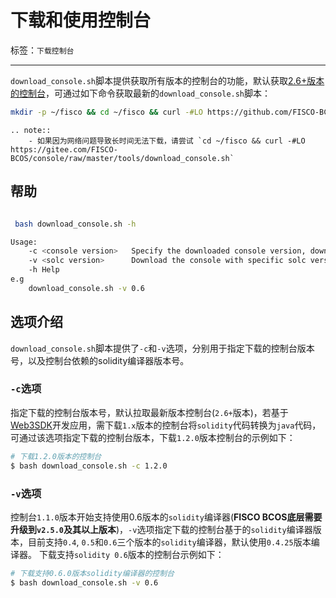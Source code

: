 # 下载和使用控制台

标签：``下载控制台``

----
`download_console.sh`脚本提供获取所有版本的控制台的功能，默认获取[2.6+版本的控制台](../console/console_of_java_sdk.md)，可通过如下命令获取最新的`download_console.sh`脚本：

```bash
mkdir -p ~/fisco && cd ~/fisco && curl -#LO https://github.com/FISCO-BCOS/console/releases/download/v2.7.1/download_console.sh
```

```eval_rst
.. note::
    - 如果因为网络问题导致长时间无法下载，请尝试 `cd ~/fisco && curl -#LO https://gitee.com/FISCO-BCOS/console/raw/master/tools/download_console.sh`
```

## 帮助

```bash

 bash download_console.sh -h

Usage:
    -c <console version>   Specify the downloaded console version, download the latest version of the console by default
    -v <solc version>      Download the console with specific solc version, default is 0.4, 0.5 and 0.6 are supported
    -h Help
e.g
    download_console.sh -v 0.6

```

## 选项介绍

`download_console.sh`脚本提供了`-c`和`-v`选项，分别用于指定下载的控制台版本号，以及控制台依赖的solidity编译器版本号。

### `-c`选项

指定下载的控制台版本号，默认拉取最新版本控制台(`2.6+`版本)，若基于[Web3SDK](../sdk/web3sdk/java_sdk.md)开发应用，需下载`1.x`版本的控制台将`solidity`代码转换为`java`代码，可通过该选项指定下载的控制台版本，下载`1.2.0`版本控制台的示例如下：

```bash
# 下载1.2.0版本的控制台
$ bash download_console.sh -c 1.2.0
```

### `-v`选项

控制台`1.1.0`版本开始支持使用0.6版本的`solidity`编译器(**FISCO BCOS底层需要升级到`v2.5.0`及其以上版本**)，`-v`选项指定下载的控制台基于的`solidity`编译器版本，目前支持`0.4`, `0.5`和`0.6`三个版本的`solidity`编译器，默认使用`0.4.25`版本编译器。 下载支持`solidity 0.6`版本的控制台示例如下：
```bash
# 下载支持0.6.0版本solidity编译器的控制台
$ bash download_console.sh -v 0.6
```
